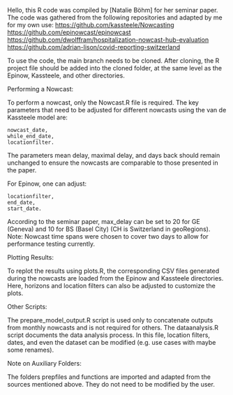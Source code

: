 Hello, 
this R code was compiled by [Natalie Böhm] for her seminar paper. The code was gathered from the following repositories and adapted by me for my own use:
https://github.com/kassteele/Nowcasting
https://github.com/epinowcast/epinowcast
https://github.com/dwolffram/hospitalization-nowcast-hub-evaluation
https://github.com/adrian-lison/covid-reporting-switzerland

To use the code, the main branch needs to be cloned. After cloning, the R project file should be added into the cloned folder, at the same level as the Epinow, Kassteele, and other directories.

Performing a Nowcast:

To perform a nowcast, only the Nowcast.R file is required.
The key parameters that need to be adjusted for different nowcasts using the van de Kassteele model are:

    nowcast_date,
    while_end_date,
    locationfilter.

The parameters mean delay, maximal delay, and days back should remain unchanged to ensure the nowcasts are comparable to those presented in the paper.

For Epinow, one can adjust:

    locationfilter,
    end_date,
    start_date.

According to the seminar paper, max_delay can be set to 20 for GE (Geneva) and 10 for BS (Basel City) (CH is Switzerland in geoRegions).
Note: Nowcast time spans were chosen to cover two days to allow for performance testing currently.

Plotting Results:

To replot the results using plots.R, the corresponding CSV files generated during the nowcasts are loaded from the Epinow and Kassteele directories. Here, horizons and location filters can also be adjusted to customize the plots.

Other Scripts:

The prepare_model_output.R script is used only to concatenate outputs from monthly nowcasts and is not required for others.
The dataanalysis.R script documents the data analysis process. In this file, location filters, dates, and even the dataset can be modified (e.g. use cases with maybe some renames).

Note on Auxiliary Folders:

The folders prepfiles and functions are imported and adapted from the sources mentioned above. They do not need to be modified by the user.

